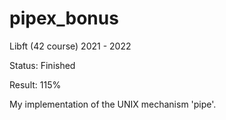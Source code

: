 # pipex_bonus
Libft (42 course) 2021 - 2022

Status: Finished

Result: 115%

My implementation of the UNIX mechanism 'pipe'.

